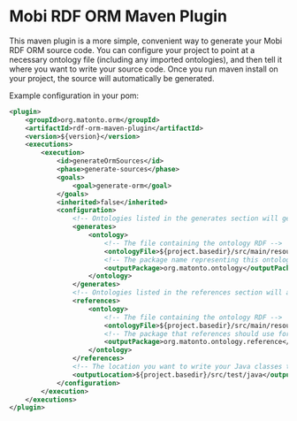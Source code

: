 # Mobi RDF ORM Maven Plugin
This maven plugin is a more simple, convenient way to generate your Mobi RDF ORM source code. You can configure your project to point at a necessary ontology file (including any imported ontologies), and then tell it where you want to write your source code.  Once you run maven install on your project, the source will automatically be generated.

Example configuration in your pom:

```xml
<plugin>
    <groupId>org.matonto.orm</groupId>
    <artifactId>rdf-orm-maven-plugin</artifactId>
    <version>${version}</version>
    <executions>
        <execution>
            <id>generateOrmSources</id>
            <phase>generate-sources</phase>
            <goals>
                <goal>generate-orm</goal>
            </goals>
            <inherited>false</inherited>
            <configuration>
                <!-- Ontologies listed in the generates section will generate source code -->
                <generates>
                    <ontology>
                        <!-- The file containing the ontology RDF -->
                        <ontologyFile>${project.basedir}/src/main/resources/ontology.trig</ontologyFile>
                        <!-- The package name representing this ontology (the package the ontology will be generated in) -->
                        <outputPackage>org.matonto.ontology</outputPackage>
                    </ontology>
                </generates>
                <!-- Ontologies listed in the references section will act as references for the generated source, but won't create Java files. -->
                <references>
                    <ontology>
                        <!-- The file containing the ontology RDF -->
                        <ontologyFile>${project.basedir}/src/main/resources/importedOntology.rdf</ontologyFile>
                        <!-- The package that references should use for this ontology data -->
                        <outputPackage>org.matonto.ontology.reference</outputPackage>
                    </ontology>
                </references>
                <!-- The location you want to write your Java classes to -->
                <outputLocation>${project.basedir}/src/test/java</outputLocation>
            </configuration>
        </execution>
    </executions>
</plugin>
```
